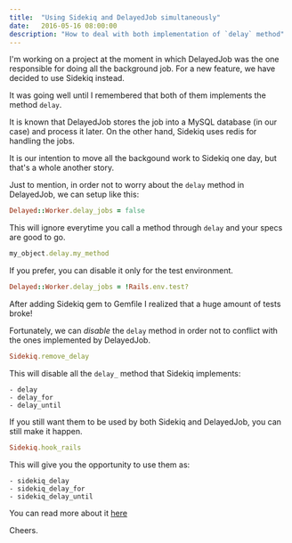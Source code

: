 ```yaml
---
title:  "Using Sidekiq and DelayedJob simultaneously"
date:   2016-05-16 08:00:00
description: "How to deal with both implementation of `delay` method"
---
```


I'm working on a project at the moment in which DelayedJob was the one responsible for doing all the background job. For a new feature, we have decided to use Sidekiq instead.

It was going well until I remembered that both of them implements the method `delay`.

It is known that DelayedJob stores the job into a MySQL database (in our case) and process it later. On the other hand, Sidekiq uses redis for handling the jobs.

It is our intention to move all the backgound work to Sidekiq one day, but that's a whole another story.

Just to mention, in order not to worry about the `delay` method in DelayedJob, we can setup like this:

```ruby
Delayed::Worker.delay_jobs = false
```

This will ignore everytime you call a method through `delay` and your specs are good to go.

```ruby
my_object.delay.my_method
```

If you prefer, you can disable it only for the test environment.

```ruby
Delayed::Worker.delay_jobs = !Rails.env.test?
```

After adding Sidekiq gem to Gemfile I realized that a huge amount of tests broke!

Fortunately, we can _disable_ the `delay` method in order not to conflict with the ones implemented by DelayedJob.

```ruby
Sidekiq.remove_delay
```

This will disable all the `delay_` method that Sidekiq implements:

```
- delay
- delay_for
- delay_until
```

If you still want them to be used by both Sidekiq and DelayedJob, you can still make it happen.

```ruby
Sidekiq.hook_rails
```

This will give you the opportunity to use them as:

```
- sidekiq_delay
- sidekiq_delay_for
- sidekiq_delay_until
```

You can read more about it [here][sidekiq-doc]

Cheers.

[sidekiq-doc]:https://github.com/mperham/sidekiq/wiki/Delayed-extensions#disabling-extensions
